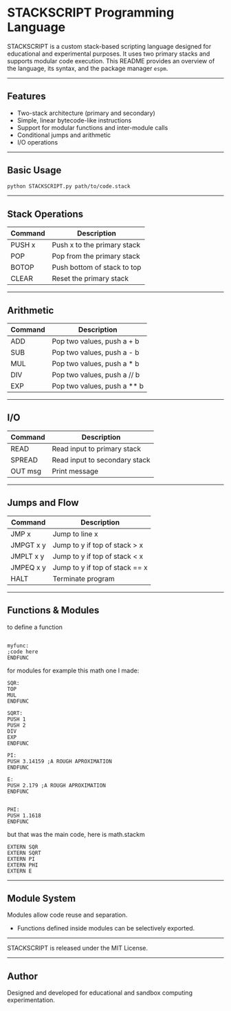 # STACKSCRIPT Programming Language

STACKSCRIPT is a custom stack-based scripting language designed for educational and experimental purposes. It uses two primary stacks and supports modular code execution. This README provides an overview of the language, its syntax, and the package manager `espm`.

---

## Features

* Two-stack architecture (primary and secondary)
* Simple, linear bytecode-like instructions
* Support for modular functions and inter-module calls
* Conditional jumps and arithmetic
* I/O operations

---

## Basic Usage

```bash
python STACKSCRIPT.py path/to/code.stack
```

---

## Stack Operations

| Command | Description                 |
| ------- | --------------------------- |
| PUSH x  | Push x to the primary stack |
| POP     | Pop from the primary stack  |
| BOTOP   | Push bottom of stack to top |
| CLEAR   | Reset the primary stack     |

---

## Arithmetic

| Command | Description                   |
| ------- | ----------------------------- |
| ADD     | Pop two values, push a + b    |
| SUB     | Pop two values, push a - b    |
| MUL     | Pop two values, push a \* b   |
| DIV     | Pop two values, push a // b   |
| EXP     | Pop two values, push a \*\* b |

---

## I/O

| Command | Description                   |
| ------- | ----------------------------- |
| READ    | Read input to primary stack   |
| SPREAD  | Read input to secondary stack |
| OUT msg | Print message                 |

---

## Jumps and Flow

| Command   | Description                    |
| --------- | ------------------------------ |
| JMP x     | Jump to line x                 |
| JMPGT x y | Jump to y if top of stack > x  |
| JMPLT x y | Jump to y if top of stack < x  |
| JMPEQ x y | Jump to y if top of stack == x |
| HALT      | Terminate program              |

---

## Functions & Modules

to define a function
```stackscript

myfunc:
;code here
ENDFUNC
```

for modules for example this math one I made:

```stackscript
SQR:
TOP
MUL
ENDFUNC

SQRT:
PUSH 1
PUSH 2
DIV
EXP
ENDFUNC

PI:
PUSH 3.14159 ;A ROUGH APROXIMATION
ENDFUNC

E:
PUSH 2.179 ;A ROUGH APROXIMATION
ENDFUNC


PHI:
PUSH 1.1618
ENDFUNC

```

but that was the main code, here is math.stackm

```stackscript header file
EXTERN SQR
EXTERN SQRT
EXTERN PI
EXTERN PHI
EXTERN E
```

---

## Module System

Modules allow code reuse and separation.

* Functions defined inside modules can be selectively exported.

---

STACKSCRIPT is released under the MIT License.

---

## Author

Designed and developed for educational and sandbox computing experimentation.
